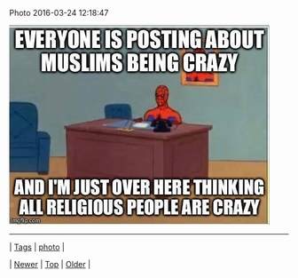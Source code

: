 <!--
title: Photo 2016-03-24 12
date: 2020-06-28T15:27:00.111Z
tags: photo
-->


Photo 2016-03-24 12:18:47

![](141599897734-0.jpg)

<!--BOTTOM-POST-NAVIGATION-->
---

| [Tags](tags.md) | [photo](tag-photo.md) |

| [Newer](141561590054.md) | [Top](index.md) | [Older](141650402914.md) |